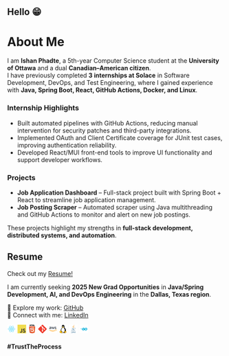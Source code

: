 ## Hello :grin:

<!--
**IshanPhadte776/IshanPhadte776** is a ✨ _special_ ✨ repository because its `README.md` (this file) appears on your GitHub profile.


-->

# About Me

I am **Ishan Phadte**, a 5th-year Computer Science student at the **University of Ottawa** and a dual **Canadian–American citizen**.  
I have previously completed **3 internships at Solace** in Software Development, DevOps, and Test Engineering, where I gained experience with **Java, Spring Boot, React, GitHub Actions, Docker, and Linux**.  

### Internship Highlights
- Built automated pipelines with GitHub Actions, reducing manual intervention for security patches and third-party integrations.  
- Implemented OAuth and Client Certificate coverage for JUnit test cases, improving authentication reliability.  
- Developed React/MUI front-end tools to improve UI functionality and support developer workflows.  

### Projects
- **Job Application Dashboard** – Full-stack project built with Spring Boot + React to streamline job application management.  
- **Job Posting Scraper** – Automated scraper using Java multithreading and GitHub Actions to monitor and alert on new job postings.  

These projects highlight my strengths in **full-stack development, distributed systems, and automation**.  

## Resume 

Check out my [Resume!](https://github.com/IshanPhadte776/IshanPhadte776/blob/main/IshanPhadteResume.pdf)

I am currently seeking **2025 New Grad Opportunities** in **Java/Spring Development, AI, and DevOps Engineering** in the **Dallas, Texas region**.  

📂 Explore my work: [GitHub](https://github.com/IshanPhadte776)  
🔗 Connect with me: [LinkedIn](https://linkedin.com/in/ishan-phadte)  

<code><img height="20" src="https://raw.githubusercontent.com/github/explore/80688e429a7d4ef2fca1e82350fe8e3517d3494d/topics/react/react.png"></code>
<code><img height="20" src="https://raw.githubusercontent.com/github/explore/5c058a388828bb5fde0bcafd4bc867b5bb3f26f3/topics/javascript/javascript.png"></code>
<code><img height="20" src="https://raw.githubusercontent.com/github/explore/80688e429a7d4ef2fca1e82350fe8e3517d3494d/topics/html/html.png"></code>
<code><img height="20" src="https://raw.githubusercontent.com/github/explore/80688e429a7d4ef2fca1e82350fe8e3517d3494d/topics/git/git.png"></code>
<code><img height="20" src="https://raw.githubusercontent.com/github/explore/80688e429a7d4ef2fca1e82350fe8e3517d3494d/topics/aws/aws.png"></code>
<code><img height="20" src="https://raw.githubusercontent.com/github/explore/80688e429a7d4ef2fca1e82350fe8e3517d3494d/topics/linux/linux.png"></code>
<code><img height="20" src="https://raw.githubusercontent.com/github/explore/80688e429a7d4ef2fca1e82350fe8e3517d3494d/topics/java/java.png"></code>
<code><img height="20" src="https://raw.githubusercontent.com/github/explore/80688e429a7d4ef2fca1e82350fe8e3517d3494d/topics/go/go.png"></code>

 
#### #TrustTheProcess
